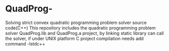 # QuadProg-
Solving strict convex quadratic programming problem solver source code(C++)
This repository includes the quadratic programming problem solver QuadProg.lib and QuadProg.a project, by linking static library can call the solver, if under UNIX platform C project compilation needs add command -lstdc++
